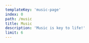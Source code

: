 ```yaml
---
templateKey: 'music-page'
index: 0
path: /music
title: Music
description: 'Music is key to life!'
limit: 6
---
```

